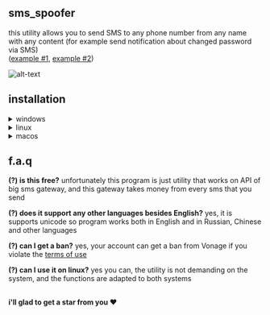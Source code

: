 ## sms_spoofer
this utility allows you to send SMS to any phone number from any name with any content (for example send notification about changed password via SMS)  
([example #1](https://i.imgur.com/SOmATqN.jpg), [example #2](https://i.imgur.com/Ll26s2U.jpg))

![alt-text](https://i.imgur.com/zsosj2D.png)

## installation
<details><summary>windows</summary>
  
```
1) download python 3.10+
2) download and unpack sms_spoofer.zip

open terminal in unpacked folder and execute following commands
3) pip install -r requirements.txt
4) python source/menu-based/main.py
```

</details>

<details><summary>linux</summary>
  
```
$ sudo apt-get install python3 git
$ git clone https://github.com/Defaultik/sms_spoofer
$ cd sms_spoofer
$ pip3 install -r requirements.txt
$ python3 source/menu-based/main.py
```

</details>

<details><summary>macos</summary>
  
```
$ brew install python3 git
$ git clone https://github.com/Defaultik/sms_spoofer
$ cd sms_spoofer
$ pip3 install -r requirements.txt
$ python3 source/menu-based/main.py
```

</details>

## f.a.q
**(?) is this free?**
unfortunately this program is just utility that works on API of big sms gateway, and this gateway takes money from every sms that you send

**(?) does it support any other languages besides English?**
yes, it is supports unicode so program works both in English and in Russian, Chinese and other languages

**(?) can I get a ban?**
yes, your account can get a ban from Vonage if you violate the [terms of use](https://www.vonage.com/legal/communications-apis/terms-of-use/)

**(?) can I use it on linux?**
yes you can, the utility is not demanding on the system, and the functions are adapted to both systems


##
**i'll glad to get a star from you ❤️**
